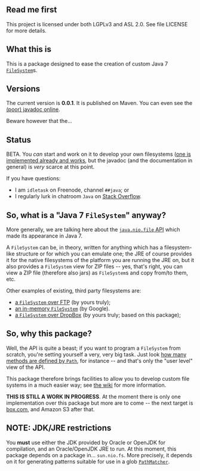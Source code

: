 ## Read me first

This project is licensed under both LGPLv3 and ASL 2.0. See file LICENSE for
more details.

## What this is

This is a package designed to ease the creation of custom Java 7
[`FileSystem`](https://docs.oracle.com/javase/7/docs/api/java/nio/file/FileSystem.html)s.

## Versions

The current version is **0.0.1**. It is published on Maven. You can even see the
[(poor) javadoc online](https://fge.github.io/java7-fs-base).

Beware however that the...

## Status

BETA. You _can_ start and work on it to develop your own filesystems ([one is
implemented already and works](https://github.com/fge/java7-fs-dropbox), but the javadoc (and the
documentation in general) is _very_ scarce at this point.

If you have questions:

* I am `idletask` on Freenode, channel `##java`; or
* I regularly lurk in chatroom `Java` on [Stack Overflow](https://stackoverflow.com).

## So, what is a "Java 7 `FileSystem`" anyway?

More generally, we are talking here about the [`java.nio.file`
API](http://docs.oracle.com/javase/8/docs/api/java/nio/file/package-frame.html) which made its
appearance in Java 7.

A `FileSystem` can be, in theory, written for anything which has a filesystem-like structure or for
which you can emulate one; the JRE of course provides it for the native filesystems of the platform
you are running the JRE on, but it also provides a `FileSystem` view for ZIP files -- yes, that's
right, you can view a ZIP file (therefore also jars) as `FileSystem`s and copy from/to them, etc.

Other examples of existing, third party filesystems are:

* [a `FileSystem` over FTP](https://github.com/fge/java7-fs-ftp) (by yours truly);
* [an in-memory `FileSystem`](https://github.com/google/jimfs) (by Google).
* [a `FileSystem` over DropBox](https://github.com/fge/java7-fs-dropbox) (by yours truly; based on this package);


## So, why this package?

Well, the API is quite a beast; if you want to program a `FileSystem` from scratch, you're setting
yourself a very, very big task. Just look [how many methods are defined by
`Path`](http://docs.oracle.com/javase/8/docs/api/java/nio/file/Path.html), for instance -- and
that's only the "user level" view of the API.

This package therefore brings facilities to allow you to develop custom file systems in a much
easier way; see [the wiki](https://github.com/fge/java7-fs-base/wiki) for more information.

**THIS IS STILL A WORK IN PROGRESS**. At the moment there is only one implementation over this
package but more are to come -- the next target is [box.com](https://box.com), and Amazon S3 after
that.

## NOTE: JDK/JRE restrictions

You **must** use either the JDK provided by Oracle or OpenJDK for compilation, and an Oracle/OpenJDK
JRE to run. At this moment, this package depends on a package in... `sun.nio.fs`. More precisely, it
depends on it for generating patterns suitable for use in a glob
[`PathMatcher`](https://docs.oracle.com/javase/7/docs/api/java/nio/file/PathMatcher.html).

